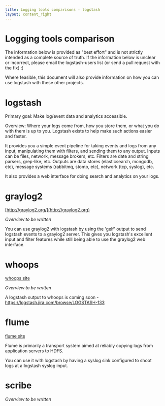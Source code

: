 ```yaml
---
title: Logging tools comparisons - logstash
layout: content_right
---
```

# Logging tools comparison

The information below is provided as "best effort" and is not strictly intended
as a complete source of truth. If the information below is unclear or incorrect, please
email the logstash-users list (or send a pull request with the fix) :)

Where feasible, this document will also provide information on how you can use
logstash with these other projects.

# logstash

Primary goal: Make log/event data and analytics accessible.

Overview: Where your logs come from, how you store them, or what you do with
them is up to you. Logstash exists to help make such actions easier and faster.

It provides you a simple event pipeline for taking events and logs from any
input, manipulating them with filters, and sending them to any output. Inputs
can be files, network, message brokers, etc. Filters are date and string
parsers, grep-like, etc. Outputs are data stores (elasticsearch, mongodb, etc),
message systems (rabbitmq, stomp, etc), network (tcp, syslog), etc.

It also provides a web interface for doing search and analytics on your
logs.

# graylog2

[http://graylog2.org/](http://graylog2.org)

_Overview to be written_

You can use graylog2 with logstash by using the 'gelf' output to send logstash
events to a graylog2 server. This gives you logstash's excellent input and
filter features while still being able to use the graylog2 web interface.

# whoops

[whoops site](http://www.whoopsapp.com/)

_Overview to be written_

A logstash output to whoops is coming soon - <https://logstash.jira.com/browse/LOGSTASH-133>

# flume

[flume site](https://github.com/cloudera/flume/wiki)

Flume is primarily a transport system aimed at reliably copying logs from
application servers to HDFS.

You can use it with logstash by having a syslog sink configured to shoot logs
at a logstash syslog input.

# scribe

_Overview to be written_
